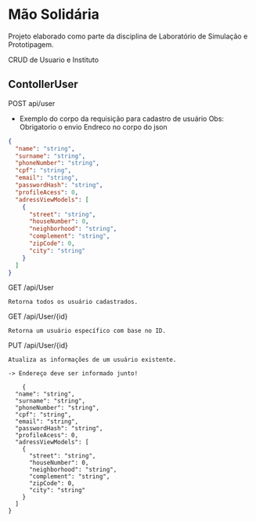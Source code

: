# Mão Solidária

Projeto elaborado como parte da disciplina de Laboratório de Simulação e Prototipagem.

CRUD de Usuario e Instituto

## ContollerUser 
POST api/user

- Exemplo do corpo da requisição para cadastro de usuário 
    Obs: Obrigatorio o envio Endreco no corpo do json

```json
{
  "name": "string",
  "surname": "string",
  "phoneNumber": "string",
  "cpf": "string",
  "email": "string",
  "passwordHash": "string",
  "profileAcess": 0,
  "adressViewModels": [
    {
      "street": "string",
      "houseNumber": 0,
      "neighborhood": "string",
      "complement": "string",
      "zipCode": 0,
      "city": "string"
    }
  ]
}
```
GET /api/User

    Retorna todos os usuário cadastrados.

GET /api/User/{id}

    Retorna um usuário específico com base no ID.

PUT /api/User/{id}

    Atualiza as informações de um usuário existente.

    -> Endereço deve ser informado junto!
```
    {
  "name": "string",
  "surname": "string",
  "phoneNumber": "string",
  "cpf": "string",
  "email": "string",
  "passwordHash": "string",
  "profileAcess": 0,
  "adressViewModels": [
    {
      "street": "string",
      "houseNumber": 0,
      "neighborhood": "string",
      "complement": "string",
      "zipCode": 0,
      "city": "string"
    }
  ]
}
```
